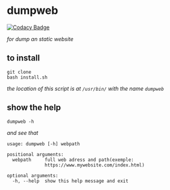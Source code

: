 # dumpweb

[![Codacy Badge](https://api.codacy.com/project/badge/Grade/ee30871b802845469b95bbdb139797fb)](https://app.codacy.com/gh/0x07CB/dumpweb?utm_source=github.com&utm_medium=referral&utm_content=0x07CB/dumpweb&utm_campaign=Badge_Grade_Settings)

_for dump an static website_

## to install

```
git clone 
bash install.sh
```
_the location of this script is at `/usr/bin/` with the name `dumpweb`_ 

## show the help

```
dumpweb -h
```

_and see that_

```
usage: dumpweb [-h] webpath

positional arguments:
  webpath     full web adress and path(exemple:
              https://www.mywebsite.com/index.html)

optional arguments:
  -h, --help  show this help message and exit
```
